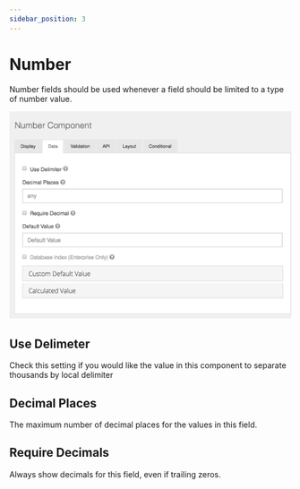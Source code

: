 ```yaml
---
sidebar_position: 3
---
```


# Number

Number fields should be used whenever a field should be limited to a type of number value.

![Number](img/number-component.png)

## Use Delimeter

Check this setting if you would like the value in this component to separate thousands by local delimiter

## Decimal Places

The maximum number of decimal places for the values in this field.

## Require Decimals

Always show decimals for this field, even if trailing zeros.
